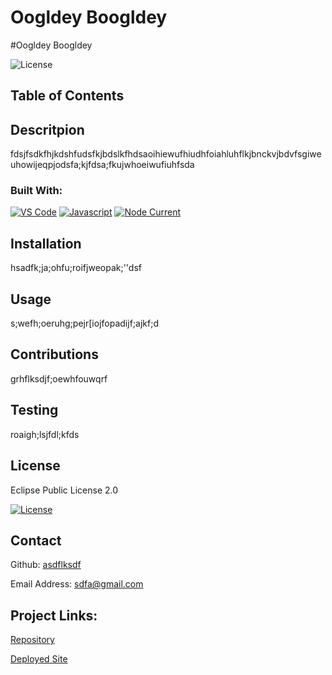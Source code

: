 # Oogldey Boogldey
#Oogldey Boogldey 

  ![License](https://img.shields.io/badge/License-EPL_1.0-red.svg)


  ## Table of Contents



  ## Descritpion 
 
  fdsjfsdkfhjkdshfudsfkjbdslkfhdsaoihiewufhiudhfoiahluhflkjbnckvjbdvfsgiweuhowijeqpjodsfa;kjfdsa;fkujwhoeiwufiuhfsda
 

  ### Built With: 

  [![VS Code](https://img.shields.io/badge/IDE-VSCode-0000ff?style=plastic&logo=VisualStudioCode&logoWidth=10)](https://code.visualstudio.com/docs)
  [![Javascript](https://img.shields.io/badge/Language-JavaScript-ff0000?style=plastic&logo=JavaScript&logoWidth=10)](https://javascript.info/)
  [![Node Current](https://img.shields.io/node/)](https://www.npmjs.com/package/inquirer)

  ## Installation 
 
   hsadfk;ja;ohfu;roifjweopak;''dsf

  ## Usage 

   s;wefh;oeruhg;pejr[iojfopadijf;ajkf;d

   ## Contributions 

   grhflksdjf;oewhfouwqrf

  ## Testing 

   roaigh;lsjfdl;kfds

   ## License 
 
   Eclipse Public License 2.0
 
 [![License](https://img.shields.io/badge/License-EPL_1.0-red.svg)](https://opensource.org/licenses/EPL-1.0)

   ## Contact 
 
   Github: 
   [asdflksdf](https://github.com/asdflksdf)

  Email Address: 
  [sdfa@gmail.com](sdfa@gmail.com)

  ## Project Links: 

  [Repository](google.com)

  [Deployed Site](www.google.com)